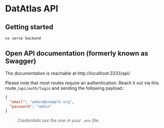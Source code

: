 # DatAtlas API

## Getting started

```
nx serve backend
```

## Open API documentation (formerly known as **Swagger**)

The documentation is reachable at http://localhost:3333/api/

Please note that most routes require an authentication.
Reach it out via this route `/api/auth/login` and sending the following payload :

```json
{
  "email": "admin@example.org",
  "password": "admin"
}
```

> _Credentials are the one in your `.env` file._
